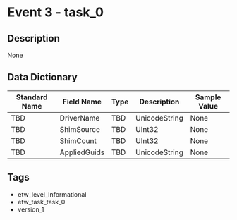 # Event 3 - task_0

## Description
None

## Data Dictionary
|Standard Name|Field Name|Type|Description|Sample Value|
|---|---|---|---|---|
|TBD|DriverName|TBD|UnicodeString|None|None|
|TBD|ShimSource|TBD|UInt32|None|None|
|TBD|ShimCount|TBD|UInt32|None|None|
|TBD|AppliedGuids|TBD|UnicodeString|None|None|

## Tags
* etw_level_Informational
* etw_task_task_0
* version_1
